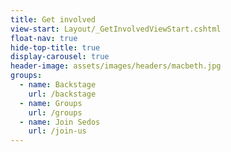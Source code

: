 ```yaml
---
title: Get involved
view-start: Layout/_GetInvolvedViewStart.cshtml
float-nav: true
hide-top-title: true
display-carousel: true
header-image: assets/images/headers/macbeth.jpg
groups:
  - name: Backstage
    url: /backstage
  - name: Groups
    url: /groups
  - name: Join Sedos
    url: /join-us
---
```

